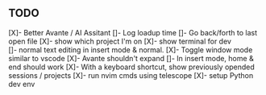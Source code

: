 ## TODO
[X]- Better Avante / AI Assitant
[]- Log loadup time 
[]- Go back/forth to last open file 
[X]- show which project I'm on
[X]- show terminal for dev  
[]- normal text editing in insert mode & normal. 
[X]- Toggle window mode similar to vscode
[X]- Avante shouldn't expand 
[]- In insert mode, home & end should work 
[X]- With a keyboard shortcut, show previously opended sessions / projects
[X]- run nvim cmds using telescope
[X]- setup Python dev env
